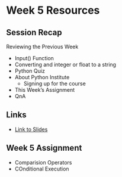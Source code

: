 # Week 5 Resources

## Session Recap
Reviewing the Previous Week
* Input() Function
* Converting and integer or float to a string
* Python Quiz
* About Python Institute
    * Signing up for the course
* This Week’s Assignment
* QnA

## Links
* [Link to Slides](https://github.com/WomenWhoCode/WWCodePython/blob/master/PythonForBeginners/Week_5_Resources/Week%205_%20Reviewing%20Input%20Function%20and%20Strings.pdf)


## Week 5 Assignment
* Comparision Operators
* COnditional Execution

